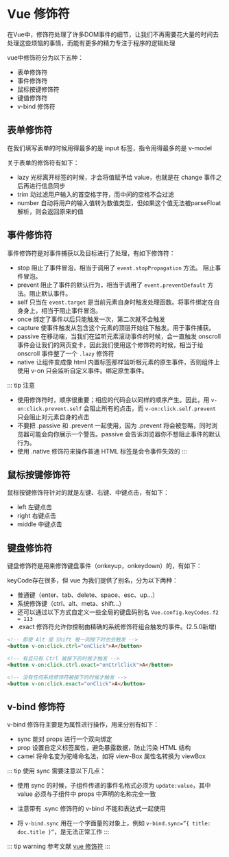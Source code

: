 # Vue 修饰符

在Vue中，修饰符处理了许多DOM事件的细节，让我们不再需要花大量的时间去处理这些烦恼的事情，而能有更多的精力专注于程序的逻辑处理

vue中修饰符分为以下五种：

- 表单修饰符
- 事件修饰符
- 鼠标按键修饰符
- 键值修饰符
- v-bind 修饰符

## 表单修饰符

在我们填写表单的时候用得最多的是 input 标签，指令用得最多的是 v-model

关于表单的修饰符有如下：

- lazy 光标离开标签的时候，才会将值赋予给 value，也就是在 change 事件之后再进行信息同步
- trim 动过滤用户输入的首空格字符，而中间的空格不会过滤
- number 自动将用户的输入值转为数值类型，但如果这个值无法被parseFloat解析，则会返回原来的值

## 事件修饰符

事件修饰符是对事件捕获以及目标进行了处理，有如下修饰符：

- stop 阻止了事件冒泡，相当于调用了 `event.stopPropagation` 方法。 阻止事件冒泡。
- prevent 阻止了事件的默认行为，相当于调用了 `event.preventDefault` 方法。阻止默认事件。
- self 只当在 `event.target` 是当前元素自身时触发处理函数。将事件绑定在自身身上，相当于阻止事件冒泡。
- once 绑定了事件以后只能触发一次，第二次就不会触发
- capture 使事件触发从包含这个元素的顶层开始往下触发。用于事件捕获。
- passive 在移动端，当我们在监听元素滚动事件的时候，会一直触发 onscroll 事件会让我们的网页变卡，因此我们使用这个修饰符的时候，相当于给 onscroll 事件整了一个 `.lazy` 修饰符
- native 让组件变成像 html 内置标签那样监听根元素的原生事件，否则组件上使用 v-on 只会监听自定义事件。绑定原生事件。

::: tip 注意
- 使用修饰符时，顺序很重要；相应的代码会以同样的顺序产生。因此，用 `v-on:click.prevent.self` 会阻止所有的点击，而 `v-on:click.self.prevent` 只会阻止对元素自身的点击
- 不要把 .passive 和 .prevent 一起使用，因为 .prevent 将会被忽略，同时浏览器可能会向你展示一个警告。passive 会告诉浏览器你不想阻止事件的默认行为。
- 使用 .native 修饰符来操作普通 HTML 标签是会令事件失效的
:::

## 鼠标按键修饰符

鼠标按键修饰符针对的就是左键、右键、中键点击，有如下：

- left 左键点击
- right 右键点击
- middle 中键点击

## 键盘修饰符

键盘修饰符是用来修饰键盘事件（onkeyup，onkeydown）的，有如下：

keyCode存在很多，但 vue 为我们提供了别名，分为以下两种：

- 普通键（enter、tab、delete、space、esc、up...）
- 系统修饰键（ctrl、alt、meta、shift...）
- 还可以通过以下方式自定义一些全局的键盘码别名 `Vue.config.keyCodes.f2 = 113`
- .exact 修饰符允许你控制由精确的系统修饰符组合触发的事件。(2.5.0新增)

```html
<!-- 即使 Alt 或 Shift 被一同按下时也会触发 -->
<button v-on:click.ctrl="onClick">A</button>

<!-- 有且只有 Ctrl 被按下的时候才触发 -->
<button v-on:click.ctrl.exact="onCtrlClick">A</button>

<!-- 没有任何系统修饰符被按下的时候才触发 -->
<button v-on:click.exact="onClick">A</button>
```

## v-bind 修饰符

v-bind 修饰符主要是为属性进行操作，用来分别有如下：

- sync 能对 props 进行一个双向绑定
- prop 设置自定义标签属性，避免暴露数据，防止污染 HTML 结构
- camel 将命名变为驼峰命名法，如将 view-Box 属性名转换为 viewBox

::: tip 使用 sync 需要注意以下几点：

- 使用 sync 的时候，子组件传递的事件名格式必须为 `update:value`，其中 value 必须与子组件中 props 中声明的名称完全一致

- 注意带有 .sync 修饰符的 v-bind 不能和表达式一起使用

- 将 `v-bind.sync` 用在一个字面量的对象上，例如 `v-bind.sync=”{ title: doc.title }”`，是无法正常工作
:::

::: tip warning 参考文献
[vue 修饰符](https://cn.vuejs.org/v2/guide/events.html#%E4%BA%8B%E4%BB%B6%E4%BF%AE%E9%A5%B0%E7%AC%A6)
:::